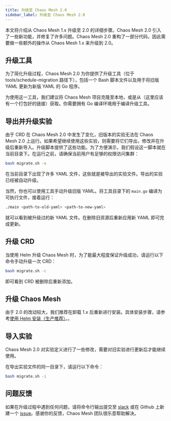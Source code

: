 ```yaml
---
title: 升级至 Chaos Mesh 2.0
sidebar_label: 升级至 Chaos Mesh 2.0
---
```


本文将介绍从 Chaos Mesh 1.x 升级至 2.0 的详细步骤。Chaos Mesh 2.0 引入了一些新功能，并修复了许多问题。Chaos Mesh 2.0 重构了一部分代码，因此需要做一些额外的操作从 Chaos Mesh 1.x 来升级到 2.0。

## 升级工具

为了简化升级过程，Chaos Mesh 2.0 为你提供了升级工具（位于 tools/schedule-migration 路径下），包括一个 Bash 脚本文件以及用于将旧版 YAML 更新为新版 YAML 的 Go 程序。

为使用这一工具，我们建议将 Chaos Mesh 项目克隆至本地，或是从（这里应该有一个打包好的链接）获取。你需要拥有 Go 编译环境用于编译升级工具。

## 导出并升级实验

由于 CRD 在 Chaos Mesh 2.0 中发生了变化，旧版本的实验无法在 Chaos Mesh 2.0 上运行。如果希望继续使用这些实验，则需要将它们导出，修改并在升级后重新导入。升级脚本提供了这些功能。为了方便演示，我们假设这一脚本就在当前目录下。在运行之前，请确保当前用户有足够的权限访问集群：

```bash
bash migrate.sh -e
```

在当前目录下出现了许多 YAML 文件，这些就是被导出的实验文件。导出的实验已经被自动升级。

当然，你也可以使用工具手动升级旧版 YAML。将工具目录下的 `main.go` 编译为可执行文件，接着运行：

```bash
./main <path-to-old-yaml> <path-to-new-yaml>
```

就可以看到被升级过的新 YAML 文件。在删除旧资源后重新应用新 YAML 即可完成更新。

## 升级 CRD

当使用 Helm 升级 Chaos Mesh 时，为了能最大程度保证升级成功，请运行以下命令手动升级一次 CRD：

```bash
bash migrate.sh -c
```

即可看到 CRD 被删除后重新添加。

## 升级 Chaos Mesh

由于 2.0 的改动较大，我们推荐在卸载 1.x 后重新进行安装。具体安装步骤，请参考[使用 Helm 安装（生产推荐）](/production-installation-using-helm.md)。。

## 导入实验

Chaos Mesh 2.0 对实验定义进行了一些修改，需要对旧实验进行更新后才能继续使用。

在导出实验文件的同一目录下，请运行以下命令：

```bash
bash migrate.sh -i
```

## 问题反馈

如果在升级过程中遇到任何问题，请将命令行输出提交至 [slack](https://cloud-native.slack.com/archives/C0193VAV272) 或在 Github 上新建一个 [issue](https://github.com/pingcap/chaos-mesh/issues)。感谢你的反馈，Chaos Mesh 团队很乐意帮助解决。
